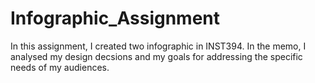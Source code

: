 # Infographic_Assignment

In this assignment, I created two infographic in INST394. In the memo, I analysed my design decsions and my goals for addressing the specific needs of my audiences. 
